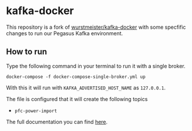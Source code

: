 kafka-docker
============

This repository is a fork of [wurstmeister/kafka-docker](https://github.com/wurstmeister/kafka-docker) with some specfific changes to run our Pegasus Kafka environment.

## How to run

Type the following command in your terminal to run it with a single broker.

`docker-compose -f docker-compose-single-broker.yml up`

With this it will run with `KAFKA_ADVERTISED_HOST_NAME` as `127.0.0.1`.

The file is configured that it will create the following topics

- `pfc-power-import`

The full documentation you can find [here](https://github.com/wurstmeister/kafka-docker).